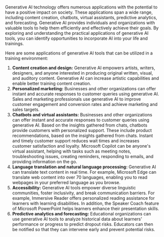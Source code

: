 Generative AI technology offers numerous applications with the potential to have a positive impact on society. These applications span a wide range, including content creation, chatbots, virtual assistants, predictive analytics, and forecasting. Generative AI provides individuals and organizations with valuable tools to help them efficiently and effectively achieve their goals. By exploring and understanding the practical applications of generative AI tools, you can identify opportunities to incorporate AI into your life and trainings. 

Here are some applications of generative AI tools that can be utilized in a training environment:  

1. **Content creation and design:** Generative AI empowers artists, writers, designers, and anyone interested in producing original written, visual, and auditory content. Generative AI can increase artistic capabilities and enable better training content creation.
1. **Personalized marketing:** Businesses and other organizations can offer instant and accurate responses to customer queries using generative AI. Sales and marketing professionals use generative AI to improve customer engagement and conversion rates and achieve marketing and sales targets.
1. **Chatbots and virtual assistants:** Businesses and other organizations can offer instant and accurate responses to customer queries using generative AI. Based on the insights gathered from chats, chatbots provide customers with personalized support. These include product recommendations, based on the insights gathered from chats. Instant and timely customer support reduces wait times and increases customer satisfaction and loyalty. Microsoft Copilot can be anyone's virtual assistant, helping with tasks such as meeting notes, troubleshooting issues, creating reminders, responding to emails, and providing information on the go.
1. **Language translation and natural language processing:** Generative AI can translate text content in real time. For example, Microsoft Edge can translate web content into over 70 languages, enabling you to read webpages in your preferred language as you browse.
1. **Accessibility:** Generative AI tools empower diverse linguistic communities, foster inclusivity, and break communication barriers. For example, Immersive Reader offers personalized reading assistance for learners with learning disabilities. In addition, the Speaker Coach feature of Microsoft PowerPoint helps learners enhance their presentation skills.
1. **Predictive analytics and forecasting:** Educational organizations can use generative AI tools to analyze historical data about learners' performance or progress to predict dropout risks. Educators can then be notified so that they can intervene early and prevent potential risks.
